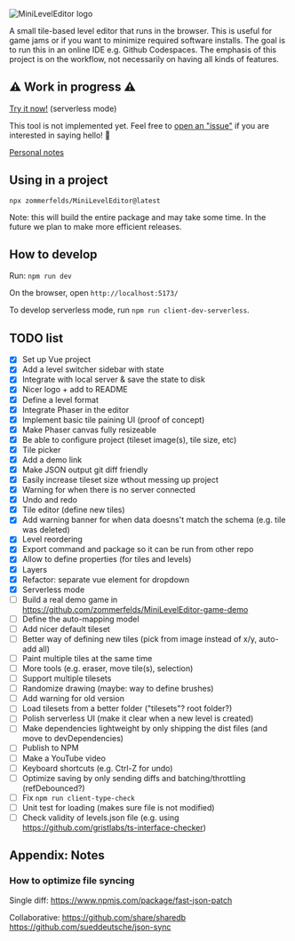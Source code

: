![MiniLevelEditor logo](https://github.com/zommerfelds/MiniLevelEditor/assets/1260622/836f77d4-d812-47bd-84da-aa27372138de)

A small tile-based level editor that runs in the browser. This is useful for game jams or if you want to minimize required software installs. The goal is to run this in an online IDE e.g. Github Codespaces. The emphasis of this project is on the workflow, not necessarily on having all kinds of features.

## ⚠️ Work in progress ⚠️

[Try it now!](https://zommerfelds.github.io/MiniLevelEditor/) (serverless mode)

This tool is not implemented yet. Feel free to [open an "issue"](https://github.com/zommerfelds/MiniLevelEditor/issues/new) if you are interested in saying hello! 🙂

[Personal notes](https://docs.google.com/document/d/1PNKyq5fczIWapZl0H0cRPSAIOZsfjAB2MmLjjtfKcmM/edit#heading=h.4z0ttusyscsq)

## Using in a project

`npx zommerfelds/MiniLevelEditor@latest`

Note: this will build the entire package and may take some time. In the future we plan to make more efficient releases.

## How to develop

Run: `npm run dev`

On the browser, open `http://localhost:5173/`

To develop serverless mode, run `npm run client-dev-serverless`.

## TODO list

- [x] Set up Vue project
- [x] Add a level switcher sidebar with state
- [x] Integrate with local server & save the state to disk
- [x] Nicer logo + add to README
- [x] Define a level format
- [x] Integrate Phaser in the editor
- [x] Implement basic tile paining UI (proof of concept)
- [x] Make Phaser canvas fully resizeable
- [x] Be able to configure project (tileset image(s), tile size, etc)
- [x] Tile picker
- [x] Add a demo link
- [x] Make JSON output git diff friendly
- [x] Easily increase tileset size wthout messing up project
- [x] Warning for when there is no server connected
- [x] Undo and redo
- [x] Tile editor (define new tiles)
- [x] Add warning banner for when data doesns't match the schema (e.g. tile was deleted)
- [x] Level reordering
- [x] Export command and package so it can be run from other repo
- [x] Allow to define properties (for tiles and levels)
- [x] Layers
- [x] Refactor: separate vue element for dropdown
- [x] Serverless mode
- [ ] Build a real demo game in https://github.com/zommerfelds/MiniLevelEditor-game-demo
- [ ] Define the auto-mapping model
- [ ] Add nicer default tileset
- [ ] Better way of defining new tiles (pick from image instead of x/y, auto-add all)
- [ ] Paint multiple tiles at the same time
- [ ] More tools (e.g. eraser, move tile(s), selection)
- [ ] Support multiple tilesets
- [ ] Randomize drawing (maybe: way to define brushes)
- [ ] Add warning for old version
- [ ] Load tilesets from a better folder ("tilesets"? root folder?)
- [ ] Polish serverless UI (make it clear when a new level is created)
- [ ] Make dependencies lightweight by only shipping the dist files (and move to devDependencies)
- [ ] Publish to NPM
- [ ] Make a YouTube video
- [ ] Keyboard shortcuts (e.g. Ctrl-Z for undo)
- [ ] Optimize saving by only sending diffs and batching/throttling (refDebounced?)
- [ ] Fix `npm run client-type-check`
- [ ] Unit test for loading (makes sure file is not modified)
- [ ] Check validity of levels.json file (e.g. using https://github.com/gristlabs/ts-interface-checker)

## Appendix: Notes

### How to optimize file syncing

Single diff:
https://www.npmjs.com/package/fast-json-patch

Collaborative:
https://github.com/share/sharedb
https://github.com/sueddeutsche/json-sync
